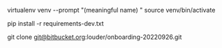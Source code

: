 virtualenv venv --prompt "(meaningful name) "
source venv/bin/activate

pip install -r requirements-dev.txt 


git clone git@bitbucket.org:louder/onboarding-20220926.git